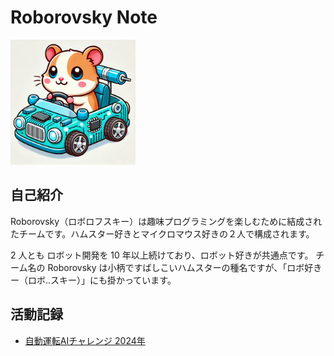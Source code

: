# Roborovsky Note

<img src="https://github.com/Roborovsky-Racers/RoborovskyNote/blob/main/.images/roborovsky_logo.png?raw=true" width="200" />

## 自己紹介
Roborovsky（ロボロフスキー）は趣味プログラミングを楽しむために結成されたチームです。ハムスター好きとマイクロマウス好きの２人で構成されます。

2 人とも ロボット開発を 10 年以上続けており、ロボット好きが共通点です。
チーム名の Roborovsky は小柄ですばしこいハムスターの種名ですが、「ロボ好きー（ロボ..スキー）」にも掛かっています。

## 活動記録
- [自動運転AIチャレンジ 2024年](/AutomotiveAIChallenge/2024/index.md)